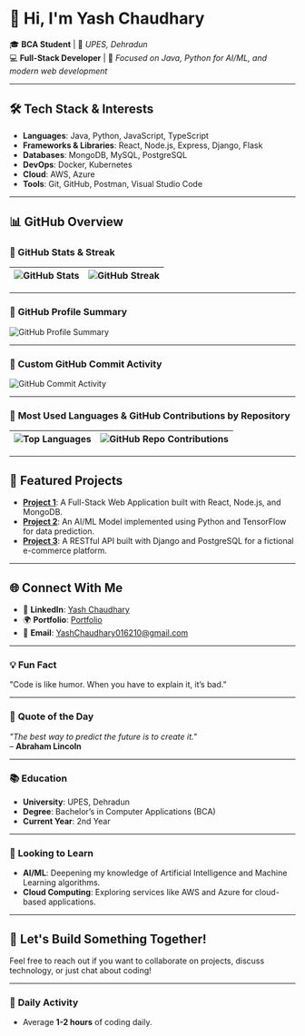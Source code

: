 # 👋 Hi, I'm Yash Chaudhary  

🎓 **BCA Student** | 🏫 *UPES, Dehradun*  
💻 **Full-Stack Developer** | 🚀 *Focused on Java, Python for AI/ML, and modern web development*  

---

## 🛠 **Tech Stack & Interests**
- **Languages**: Java, Python, JavaScript, TypeScript  
- **Frameworks & Libraries**: React, Node.js, Express, Django, Flask  
- **Databases**: MongoDB, MySQL, PostgreSQL  
- **DevOps**: Docker, Kubernetes  
- **Cloud**: AWS, Azure  
- **Tools**: Git, GitHub, Postman, Visual Studio Code  

---

## 📊 **GitHub Overview**

### 🚀 GitHub Stats & Streak  

| ![GitHub Stats](https://github-readme-stats.vercel.app/api?username=Yash016210&show_icons=true&theme=radical&count_private=true) | ![GitHub Streak](https://github-readme-streak-stats.herokuapp.com?user=Yash016210&theme=radical) |
|---|---|

---

### 📝 **GitHub Profile Summary**

![GitHub Profile Summary](https://github-profile-summary-cards.vercel.app/api/cards/profile-details?username=Yash016210&theme=github)

---

### 📅 Custom GitHub Commit Activity

![GitHub Commit Activity](https://ghchart.rshah.org/Yash016210?bg=0f0f0f&color=fff&line=4c1f1f)

---

### 🌟 **Most Used Languages & GitHub Contributions by Repository**

| ![Top Languages](https://github-readme-stats.vercel.app/api/top-langs/?username=Yash016210&langs_count=10&theme=radical) | ![GitHub Repo Contributions](https://github-readme-stats.vercel.app/api/top-langs/?username=Yash016210&langs_count=10&theme=radical) |
|---|---|

---

## 📂 **Featured Projects**

- [**Project 1**](https://github.com/Yash016210/project1): A Full-Stack Web Application built with React, Node.js, and MongoDB.
- [**Project 2**](https://github.com/Yash016210/project2): An AI/ML Model implemented using Python and TensorFlow for data prediction.
- [**Project 3**](https://github.com/Yash016210/project3): A RESTful API built with Django and PostgreSQL for a fictional e-commerce platform.

---

## 🌐 **Connect With Me**
- 💼 **LinkedIn**: [Yash Chaudhary](https://linkedin.com/in/yashchaudhary67)  
- 🌍 **Portfolio**: [Portfolio](https://your-portfolio-link)  
- 📧 **Email**: YashChaudhary016210@gmail.com

---

### 💡 **Fun Fact**
"Code is like humor. When you have to explain it, it’s bad."

---

### 💬 **Quote of the Day**
_"The best way to predict the future is to create it."_  
– **Abraham Lincoln**

---

### 📚 **Education**
- **University**: UPES, Dehradun  
- **Degree**: Bachelor’s in Computer Applications (BCA)  
- **Current Year**: 2nd Year

---

### 🌱 **Looking to Learn**
- **AI/ML**: Deepening my knowledge of Artificial Intelligence and Machine Learning algorithms.  
- **Cloud Computing**: Exploring services like AWS and Azure for cloud-based applications.  

---

## 💬 **Let's Build Something Together!**

Feel free to reach out if you want to collaborate on projects, discuss technology, or just chat about coding!

---

### 📅 **Daily Activity**
- Average **1-2 hours** of coding daily.
